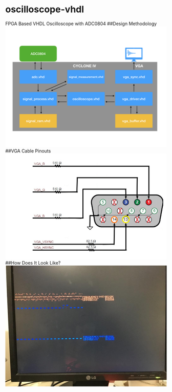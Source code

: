 # oscilloscope-vhdl
FPGA Based VHDL Oscilloscope with ADC0804
##Design Methodology
![Design Diagram](https://github.com/muhammedtarikyildiz/oscilloscope-vhdl/blob/master/img/diagram.jpeg?raw=true)
##VGA Cable Pinouts
![VGA Cable Pinouts](https://github.com/muhammedtarikyildiz/oscilloscope-vhdl/blob/master/img/VGA-pinout.png?raw=true)
##How Does It Look Like?
![Monitor Image](https://github.com/muhammedtarikyildiz/oscilloscope-vhdl/blob/master/img/monitor.jpeg?raw=true)
